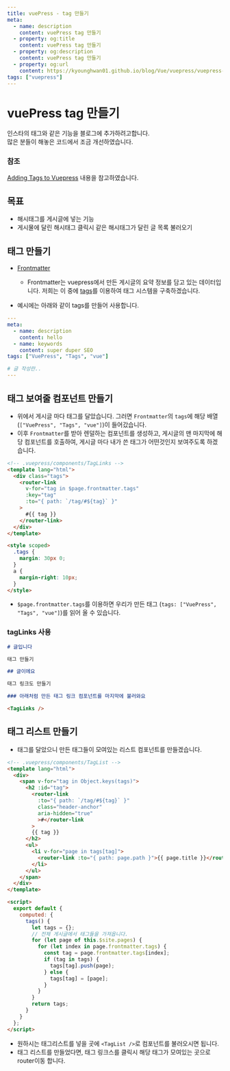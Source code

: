 ```yaml
---
title: vuePress - tag 만들기
meta:
  - name: description
    content: vuePress tag 만들기
  - property: og:title
    content: vuePress tag 만들기
  - property: og:description
    content: vuePress tag 만들기
  - property: og:url
    content: https://kyounghwan01.github.io/blog/Vue/vuepress/vuepress-tag/
tags: ["vuepress"]
---
```


# vuePress tag 만들기

인스타의 태그와 같은 기능을 블로그에 추가하려고합니다. <br>
많은 분들이 해놓은 코드에서 조금 개선하였습니다.

### 참조

[Adding Tags to Vuepress](https://code.roygreenfeld.com/cookbook/adding-tags-to-vuepress.html) 내용을 참고하였습니다.

## 목표

- 해시태그를 게시글에 넣는 기능
- 게시물에 달린 해시태그 클릭시 같은 해시태그가 달린 글 목록 불러오기

## 태그 만들기

- [Frontmatter](https://v1.vuepress.vuejs.org/guide/frontmatter.html)

  - Frontmatter는 vuepress에서 만든 게시글의 요약 정보를 담고 있는 데이터입니다. 저희는 이 중에 [tags](https://v1.vuepress.vuejs.org/guide/frontmatter.html#tags)를 이용하여 태그 시스템을 구축하겠습니다.

- 예시에는 아래와 같이 tags를 만들어 사용합니다.

```yaml
---
meta:
  - name: description
    content: hello
  - name: keywords
    content: super duper SEO
tags: ["VuePress", "Tags", "vue"]

# 글 작성란..
---

```

## 태그 보여줄 컴포넌트 만들기

- 위에서 게시글 마다 태그를 달았습니다. 그러면 `Frontmatter`의 `tags`에 해당 배열 (`["VuePress", "Tags", "vue"]`)이 들어갔습니다.
- 이후 `Frontmatter`를 받아 렌덜하는 컴포넌트를 생성하고, 게시글의 맨 마지막에 해당 컴포넌트를 호출하여, 게시글 마다 내가 쓴 태그가 어떤것인지 보여주도록 하겠습니다.

```html
<!-- .vuepress/components/TagLinks -->
<template lang="html">
  <div class="tags">
    <router-link
      v-for="tag in $page.frontmatter.tags"
      :key="tag"
      :to="{ path: `/tag/#${tag}` }"
    >
      #{{ tag }}
    </router-link>
  </div>
</template>

<style scoped>
  .tags {
    margin: 30px 0;
  }
  a {
    margin-right: 10px;
  }
</style>
```

- `$page.frontmatter.tags`를 이용하면 우리가 만든 태그 (`tags: ["VuePress", "Tags", "vue"]`)를 읽어 올 수 있습니다.

### tagLinks 사용

```md
# 글입니다

태그 만들기

## 글이에요

태그 링크도 만들기

### 아래처럼 만든 태그 링크 컴포넌트를 마지막에 불러와요

<TagLinks />
```

## 태그 리스트 만들기

- 태그를 달았으니 만든 태그들이 모여있는 리스트 컴포넌트를 만들겠습니다.

```html
<!-- .vuepress/components/TagList -->
<template lang="html">
  <div>
    <span v-for="tag in Object.keys(tags)">
      <h2 :id="tag">
        <router-link
          :to="{ path: `/tag/#${tag}` }"
          class="header-anchor"
          aria-hidden="true"
          >#</router-link
        >
        {{ tag }}
      </h2>
      <ul>
        <li v-for="page in tags[tag]">
          <router-link :to="{ path: page.path }">{{ page.title }}</router-link>
        </li>
      </ul>
    </span>
  </div>
</template>

<script>
  export default {
    computed: {
      tags() {
        let tags = {};
        // 전체 게시글에서 태그들을 가져옵니다.
        for (let page of this.$site.pages) {
          for (let index in page.frontmatter.tags) {
            const tag = page.frontmatter.tags[index];
            if (tag in tags) {
              tags[tag].push(page);
            } else {
              tags[tag] = [page];
            }
          }
        }
        return tags;
      }
    }
  };
</script>
```

- 원하시는 태그리스트를 넣을 곳에 `<TagList />`로 컴포넌트를 불러오시면 됩니다.
- 태그 리스트를 만들었다면, 태그 링크스를 클릭시 해당 태그가 모여있는 곳으로 router이동 합니다.

<TagLinks />

<Comment />
